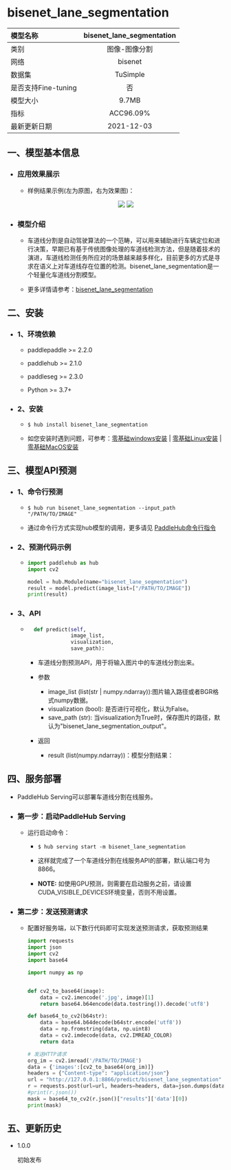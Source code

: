 # bisenet_lane_segmentation

|模型名称|bisenet_lane_segmentation|
| :--- | :---: | 
|类别|图像-图像分割|
|网络|bisenet|
|数据集|TuSimple|
|是否支持Fine-tuning|否|
|模型大小|9.7MB|
|指标|ACC96.09%|
|最新更新日期|2021-12-03|


## 一、模型基本信息

- ### 应用效果展示

  - 样例结果示例(左为原图，右为效果图)：
    <p align="center">
    <img src="https://user-images.githubusercontent.com/35907364/146115316-e9ed4220-8470-432f-b3f1-549d2bcdc845.jpg" /> 
    <img src="https://user-images.githubusercontent.com/35907364/146115396-a7d19290-6117-4831-bc35-4b14ae8f90bc.png" /> 
    </p>

- ### 模型介绍

  - 车道线分割是自动驾驶算法的一个范畴，可以用来辅助进行车辆定位和进行决策，早期已有基于传统图像处理的车道线检测方法，但是随着技术的演进，车道线检测任务所应对的场景越来越多样化，目前更多的方式是寻求在语义上对车道线存在位置的检测。bisenet_lane_segmentation是一个轻量化车道线分割模型。

  - 更多详情请参考：[bisenet_lane_segmentation](https://github.com/PaddlePaddle/PaddleSeg)
  

## 二、安装

- ### 1、环境依赖

    - paddlepaddle >= 2.2.0

    - paddlehub >= 2.1.0

    - paddleseg >= 2.3.0
    
    - Python >= 3.7+


- ### 2、安装

    - ```shell
      $ hub install bisenet_lane_segmentation
      ```
      
    - 如您安装时遇到问题，可参考：[零基础windows安装](../../../../docs/docs_ch/get_start/windows_quickstart.md)
      | [零基础Linux安装](../../../../docs/docs_ch/get_start/linux_quickstart.md) | [零基础MacOS安装](../../../../docs/docs_ch/get_start/mac_quickstart.md)

    
## 三、模型API预测

- ### 1、命令行预测

  - ```shell
    $ hub run bisenet_lane_segmentation --input_path "/PATH/TO/IMAGE"
    ```
    
  - 通过命令行方式实现hub模型的调用，更多请见 [PaddleHub命令行指令](../../../../docs/docs_ch/tutorial/cmd_usage.rst)

- ### 2、预测代码示例

    - ```python
      import paddlehub as hub
      import cv2

      model = hub.Module(name="bisenet_lane_segmentation")
      result = model.predict(image_list=["/PATH/TO/IMAGE"])
      print(result)
      ```
- ### 3、API

    - ```python
        def predict(self, 
                    image_list, 
                    visualization, 
                    save_path):
      ```

        - 车道线分割预测API，用于将输入图片中的车道线分割出来。

        - 参数

            - image_list (list(str | numpy.ndarray)):图片输入路径或者BGR格式numpy数据。
            - visualization (bool): 是否进行可视化，默认为False。
            - save_path (str): 当visualization为True时，保存图片的路径，默认为"bisenet_lane_segmentation_output"。

        - 返回

            - result (list(numpy.ndarray))：模型分割结果：

 
## 四、服务部署

- PaddleHub Serving可以部署车道线分割在线服务。

- ### 第一步：启动PaddleHub Serving

  - 运行启动命令：

    - ```shell
      $ hub serving start -m bisenet_lane_segmentation
      ```

    - 这样就完成了一个车道线分割在线服务API的部署，默认端口号为8866。

    - **NOTE:** 如使用GPU预测，则需要在启动服务之前，请设置CUDA\_VISIBLE\_DEVICES环境变量，否则不用设置。

- ### 第二步：发送预测请求

  - 配置好服务端，以下数行代码即可实现发送预测请求，获取预测结果

    ```python
    import requests
    import json
    import cv2
    import base64

    import numpy as np


    def cv2_to_base64(image):
        data = cv2.imencode('.jpg', image)[1]
        return base64.b64encode(data.tostring()).decode('utf8')

    def base64_to_cv2(b64str):
        data = base64.b64decode(b64str.encode('utf8'))
        data = np.fromstring(data, np.uint8)
        data = cv2.imdecode(data, cv2.IMREAD_COLOR)
        return data

    # 发送HTTP请求
    org_im = cv2.imread('/PATH/TO/IMAGE')
    data = {'images':[cv2_to_base64(org_im)]}
    headers = {"Content-type": "application/json"}
    url = "http://127.0.0.1:8866/predict/bisenet_lane_segmentation"
    r = requests.post(url=url, headers=headers, data=json.dumps(data))
    #print(r.json())
    mask = base64_to_cv2(r.json()["results"]['data'][0])
    print(mask)
    ```

## 五、更新历史

* 1.0.0

  初始发布

